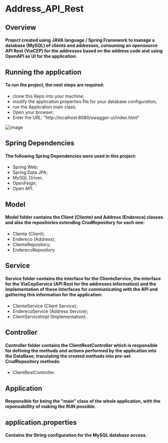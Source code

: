 # Address_API_Rest
## Overview
#### Project created using JAVA language / Spring Framework to manage a database (MySQL) of clients and addresses, consuming an opensource API Rest (ViaCEP) for the addresses based on the address code and using OpenAPI as UI for the application.

## Running the application
#### To run the project, the next steps are required: 
* clone this Repo into your machine;
* modify the application.properties file for your database configuration;
* run the Application main class;
* Open your browser;
* Enter the URL: "http://localhost:8080/swagger-ui/index.html"

![image](https://user-images.githubusercontent.com/95775417/179613725-bb7c6e86-dde7-442f-9c62-dea6a8b800d8.png)

## Spring Dependencies
#### The following Spring Dependencies were used in this project:
* Spring Web;
* Spring Data JPA;
* MySQL Driver;
* OpenFeign;
* Open API.

## Model
#### Model folder contains the Client (Cliente) and Address (Endereco) classes and also the repositories extending __CrudRepository__ for each one:
* Cliente (Client);
* Endereco (Address);
* ClienteRepository;
* EnderecoRepository.

## Service
#### Service folder contains the interface for the ClienteService, the interface for the ViaCepService (API Rest for the addresses information) and the implementation of these interfaces for communicating with the API and gathering this information for the application:
* ClienteService (Client Service);
* EnderecoService (Address Service);
* ClientServiceImpl (Implementation).

## Controller
#### Controller folder contains the ClientRestController which is responsible for defining the methods and actions performed by the application into the DataBase, translating the created methods into pre-set CrudRepository methods:
* ClientRestController.

## Application
#### Responsible for being the "main" class of the whole application, with the reponsabillity of making the RUN possible.

## application.properties
#### Contains the String configuration for the MySQL database access.
